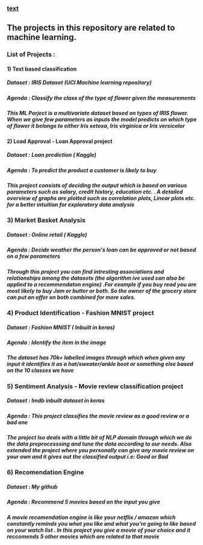 ### <ins>text</ins>

## The projects in this repository are related to machine learning.

### List of Projects : 

#### 1) Text based classification

##### Dataset : IRIS Dataset (UCI Machine learning repository)
##### Agenda : Classify the class of the type of flower given the measurements
##### This ML Porject is a multivariate dataset based on types of IRIS flower. When we give few parameters as inputs the model predicts on which type of flower it belongs to either Iris setosa, Iris virginica or Iris versicolor

#### 2) Load Approval - Loan Approval project

##### Dataset : Loan prediction ( Kaggle)
##### Agenda : To predict the product a customer is likely to buy
##### This project consists of deciding the output which is based on various parameters such as salary, credit history, education etc. . A detailed overview of graphs are plotted such as correlation plots, Linear plots etc. for a better intuition for exploratory data analysis

### 3) Market Basket Analysis 

##### Dataset : Online retail ( Kaggle)
##### Agenda : Decide weather the person's loan can be approved or not based on a few parameters
##### Through this project you can find intresting associations and relationships among the datasets (the algorithm ive used can also be applied to a  recommendaton engine) .For example if you buy read you are most likely to buy Jam or butter or both. So the owner of the grocery store can put an offer on both combined for more sales. 

### 4) Product Identification - Fashion MNIST project

##### Dataset : Fashion MNIST ( Inbuilt in keras)
##### Agenda : Identify the item in the image
##### The dataset has 70k+ labelled images through which when given any input it identifies it as a hat/sweater/ankle boot or something else based on the 10 classes we have 

### 5) Sentiment Analysis - Movie review classification project

##### Dataset : Imdb inbuilt dataset in keras
##### Agenda : This project classifies the movie review as a good review or a bad one
##### The project lso deals with a little bit of NLP domain through which we do the data preprocesssing and tune the data according to our needs. Also extended the project where you personally can give any movie review on your own and it gives out the classified output i.e: Good or Bad

### 6) Recomendation Engine

##### Dataset : My github
##### Agenda : Recommend 5 movies based on the input you give
##### A movie recomendation engine is like your netflix / amazon which constantly reminds you what you like and what you're going to like based on your watch list . In this project you give a movie of your choice and it reccomends 5 other movies which are related to that movie
